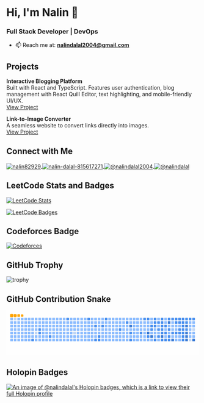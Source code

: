 # Hi, I'm Nalin 👋

### Full Stack Developer | DevOps

- 📫 Reach me at: **nalindalal2004@gmail.com**

## Projects

**Interactive Blogging Platform**  
Built with React and TypeScript. Features user authentication, blog management with React Quill Editor, text highlighting, and mobile-friendly UI/UX.  
[View Project](https://medium-clone-six-mauve.vercel.app/Blogs/)

**Link-to-Image Converter**  
A seamless website to convert links directly into images.  
[View Project](https://qr-code-generator-theta-azure.vercel.app/)

## Connect with Me

<a href="https://twitter.com/nalin82929" target="blank">
  <img align="center" src="https://raw.githubusercontent.com/rahuldkjain/github-profile-readme-generator/master/src/images/icons/Social/twitter.svg" alt="nalin82929" height="30" width="40" />
</a>
<a href="https://linkedin.com/in/nalin-dalal-815617271" target="blank">
  <img align="center" src="https://raw.githubusercontent.com/rahuldkjain/github-profile-readme-generator/master/src/images/icons/Social/linked-in-alt.svg" alt="nalin-dalal-815617271" height="30" width="40" />
</a>
<a href="https://medium.com/@nalindalal2004" target="blank">
  <img align="center" src="https://raw.githubusercontent.com/rahuldkjain/github-profile-readme-generator/master/src/images/icons/Social/medium.svg" alt="@nalindalal2004" height="30" width="40" />
</a>
<a href="https://github.com/nalindalal" target="blank">
  <img align="center" src="https://raw.githubusercontent.com/rahuldkjain/github-profile-readme-generator/master/src/images/icons/Social/github.svg" alt="@nalindalal" height="30" width="40" />
</a>

## LeetCode Stats and Badges

[![LeetCode Stats](https://leetcard.jacoblin.cool/Nalindalal2004?theme=dark&font=Noto%20Sans%20Kannada&ext=heatmap)](https://leetcode.com/u/nalindalal2004/)

[![LeetCode Badges](https://leetcode-badge-showcase.vercel.app/api?username=Nalindalal2004&theme=light&border=border&animated=true)](https://leetcode.com/u/nalindalal2004/)

## Codeforces Badge

[![Codeforces](https://badges.riever.dev/codeforces/nalindalal2004.svg)](https://codeforces.com/profile/nalindalal2004)

## GitHub Trophy

![trophy](https://github-profile-trophy.vercel.app/?username=nalindalal&theme=onedark)

## GitHub Contribution Snake

![GitHub Contribution Snake](https://github.com/NalinDalal/NalinDalal/blob/output/github-contribution-grid-snake.gif)

## Holopin Badges

[![An image of @nalindalal's Holopin badges, which is a link to view their full Holopin profile](https://holopin.me/nalindalal)](https://holopin.io/@nalindalal)
